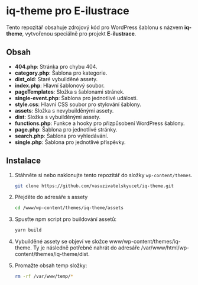 # iq-theme pro E-ilustrace

Tento repozitář obsahuje zdrojový kód pro WordPress šablonu s názvem **iq-theme**, vytvořenou speciálně pro projekt **E-ilustrace**.

## Obsah

- **404.php**: Stránka pro chybu 404.
- **category.php**: Šablona pro kategorie.
- **dist_old**: Staré vybuilděné assety.
- **index.php**: Hlavní šablonový soubor.
- **pageTemplates**: Složka s šablonami stránek.
- **single-event.php**: Šablona pro jednotlivé události.
- **style.css**: Hlavní CSS soubor pro stylování šablony.
- **assets**: Složka s nevybuilděnými assety.
- **dist**: Složka s vybuilděnými assety.
- **functions.php**: Funkce a hooky pro přizpůsobení WordPress šablony.
- **page.php**: Šablona pro jednotlivé stránky.
- **search.php**: Šablona pro vyhledávání.
- **single.php**: Šablona pro jednotlivé příspěvky.

## Instalace

1. Stáhněte si nebo naklonujte tento repozitář do složky `wp-content/themes`.
   ```sh
   git clone https://github.com/vasuzivatelskyucet/iq-theme.git

2. Přejděte do adresáře s assety
   ```sh
   cd /www/wp-content/themes/iq-theme/assets

3. Spusťte npm script pro buildování assetů:
   ```sh
   yarn build

4. Vybuilděné assety se objeví ve složce www/wp-content/themes/iq-theme. Ty je následně potřebné nahrát do adresáře /var/www/html/wp-content/themes/iq-theme/dist.


5. Promažte obsah temp složky:
   ```sh
   rm -rf /var/www/temp/*
